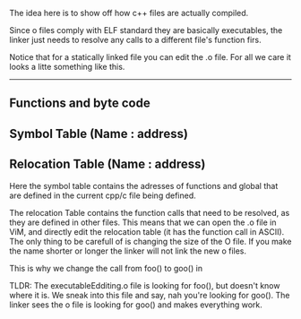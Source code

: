 The idea here is to show off how c++ files are actually compiled.

Since o files comply with ELF standard they are basically executables,
the linker just needs to resolve any calls to a different file's function
firs.

Notice that for a statically linked file you can edit the .o file.
For all we care it looks a litte something like this.

-------------------------
Functions and byte code
-------------------------
Symbol Table (Name : address)
-------------------------
Relocation Table (Name : address)
-------------------------

Here the symbol table contains the adresses of functions and global 
that are defined in the current cpp/c file being defined.

The relocation Table contains the function calls that need to be resolved,
as they are defined in other files. This means that we can open the .o file
in ViM, and directly edit the relocation table (it has the function call in
ASCII). The only thing to be carefull of is changing the size of the
O file. If you make the name shorter or longer the linker will not link
the new o files.

This is why we change the call from foo() to goo() in 

TLDR: The executableEdditing.o file is looking for foo(), but doesn't know
where it is. We sneak into this file and say, nah you're looking for goo().
The linker sees the o file is looking for goo() and makes everything work.
